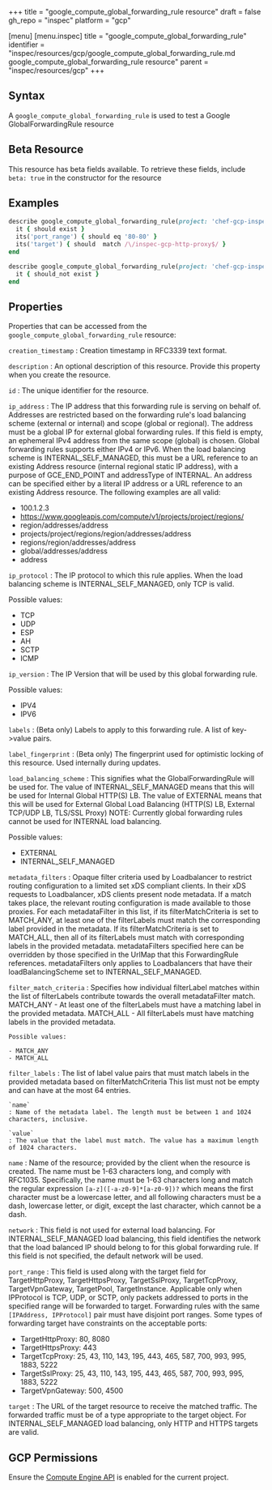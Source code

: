 +++
title = "google_compute_global_forwarding_rule resource"
draft = false
gh_repo = "inspec"
platform = "gcp"

[menu]
  [menu.inspec]
    title = "google_compute_global_forwarding_rule"
    identifier = "inspec/resources/gcp/google_compute_global_forwarding_rule.md google_compute_global_forwarding_rule resource"
    parent = "inspec/resources/gcp"
+++

## Syntax

A `google_compute_global_forwarding_rule` is used to test a Google GlobalForwardingRule resource

## Beta Resource

This resource has beta fields available. To retrieve these fields, include `beta: true` in the constructor for the resource

## Examples

```ruby
describe google_compute_global_forwarding_rule(project: 'chef-gcp-inspec', name: 'inspec-gcp-global-forwarding-rule') do
  it { should exist }
  its('port_range') { should eq '80-80' }
  its('target') { should  match /\/inspec-gcp-http-proxy$/ }
end

describe google_compute_global_forwarding_rule(project: 'chef-gcp-inspec', name: 'nonexistent') do
  it { should_not exist }
end
```

## Properties

Properties that can be accessed from the `google_compute_global_forwarding_rule` resource:

`creation_timestamp`
: Creation timestamp in RFC3339 text format.

`description`
: An optional description of this resource. Provide this property when you create the resource.

`id`
: The unique identifier for the resource.

`ip_address`
: The IP address that this forwarding rule is serving on behalf of. Addresses are restricted based on the forwarding rule's load balancing scheme (external or internal) and scope (global or regional). The address must be a global IP for external global forwarding rules. If this field is empty, an ephemeral IPv4 address from the same scope (global) is chosen. Global forwarding rules supports either IPv4 or IPv6. When the load balancing scheme is INTERNAL_SELF_MANAGED, this must be a URL reference to an existing Address resource (internal regional static IP address), with a purpose of GCE_END_POINT and addressType of INTERNAL. An address can be specified either by a literal IP address or a URL reference to an existing Address resource. The following examples are all valid:
  - 100.1.2.3
  - https://www.googleapis.com/compute/v1/projects/project/regions/
  - region/addresses/address
  - projects/project/regions/region/addresses/address
  - regions/region/addresses/address
  - global/addresses/address
  - address

`ip_protocol`
: The IP protocol to which this rule applies. When the load balancing scheme is INTERNAL_SELF_MANAGED, only TCP is valid.

  Possible values:

  - TCP
  - UDP
  - ESP
  - AH
  - SCTP
  - ICMP


`ip_version`
: The IP Version that will be used by this global forwarding rule.

  Possible values:

  - IPV4
  - IPV6


`labels`
: (Beta only) Labels to apply to this forwarding rule. A list of key->value pairs.

`label_fingerprint`
: (Beta only) The fingerprint used for optimistic locking of this resource. Used internally during updates.

`load_balancing_scheme`
: This signifies what the GlobalForwardingRule will be used for. The value of INTERNAL_SELF_MANAGED means that this will be used for Internal Global HTTP(S) LB. The value of EXTERNAL means that this will be used for External Global Load Balancing (HTTP(S) LB, External TCP/UDP LB, TLS/SSL Proxy) NOTE: Currently global forwarding rules cannot be used for INTERNAL load balancing.

  Possible values:

  - EXTERNAL
  - INTERNAL_SELF_MANAGED


`metadata_filters`
: Opaque filter criteria used by Loadbalancer to restrict routing configuration to a limited set xDS compliant clients. In their xDS requests to Loadbalancer, xDS clients present node metadata. If a match takes place, the relevant routing configuration is made available to those proxies. For each metadataFilter in this list, if its filterMatchCriteria is set to MATCH_ANY, at least one of the filterLabels must match the corresponding label provided in the metadata. If its filterMatchCriteria is set to MATCH_ALL, then all of its filterLabels must match with corresponding labels in the provided metadata. metadataFilters specified here can be overridden by those specified in the UrlMap that this ForwardingRule references. metadataFilters only applies to Loadbalancers that have their loadBalancingScheme set to INTERNAL_SELF_MANAGED.

  `filter_match_criteria`
  : Specifies how individual filterLabel matches within the list of filterLabels contribute towards the overall metadataFilter match.  MATCH_ANY - At least one of the filterLabels must have a matching label in the provided metadata. MATCH_ALL - All filterLabels must have matching labels in the provided metadata.

    Possible values:

    - MATCH_ANY
    - MATCH_ALL

  `filter_labels`
  : The list of label value pairs that must match labels in the provided metadata based on filterMatchCriteria  This list must not be empty and can have at the most 64 entries.

    `name`
    : Name of the metadata label. The length must be between 1 and 1024 characters, inclusive.

    `value`
    : The value that the label must match. The value has a maximum length of 1024 characters.

`name`
: Name of the resource; provided by the client when the resource is created. The name must be 1-63 characters long, and comply with RFC1035. Specifically, the name must be 1-63 characters long and match the regular expression `[a-z]([-a-z0-9]*[a-z0-9])?` which means the first character must be a lowercase letter, and all following characters must be a dash, lowercase letter, or digit, except the last character, which cannot be a dash.

`network`
: This field is not used for external load balancing. For INTERNAL_SELF_MANAGED load balancing, this field identifies the network that the load balanced IP should belong to for this global forwarding rule. If this field is not specified, the default network will be used.

`port_range`
: This field is used along with the target field for TargetHttpProxy, TargetHttpsProxy, TargetSslProxy, TargetTcpProxy, TargetVpnGateway, TargetPool, TargetInstance. Applicable only when IPProtocol is TCP, UDP, or SCTP, only packets addressed to ports in the specified range will be forwarded to target. Forwarding rules with the same `[IPAddress, IPProtocol]` pair must have disjoint port ranges. Some types of forwarding target have constraints on the acceptable ports:
  - TargetHttpProxy: 80, 8080
  - TargetHttpsProxy: 443
  - TargetTcpProxy: 25, 43, 110, 143, 195, 443, 465, 587, 700, 993, 995, 1883, 5222
  - TargetSslProxy: 25, 43, 110, 143, 195, 443, 465, 587, 700, 993, 995, 1883, 5222
  - TargetVpnGateway: 500, 4500

`target`
: The URL of the target resource to receive the matched traffic. The forwarded traffic must be of a type appropriate to the target object. For INTERNAL_SELF_MANAGED load balancing, only HTTP and HTTPS targets are valid.

## GCP Permissions

Ensure the [Compute Engine API](https://console.cloud.google.com/apis/library/compute.googleapis.com/) is enabled for the current project.

